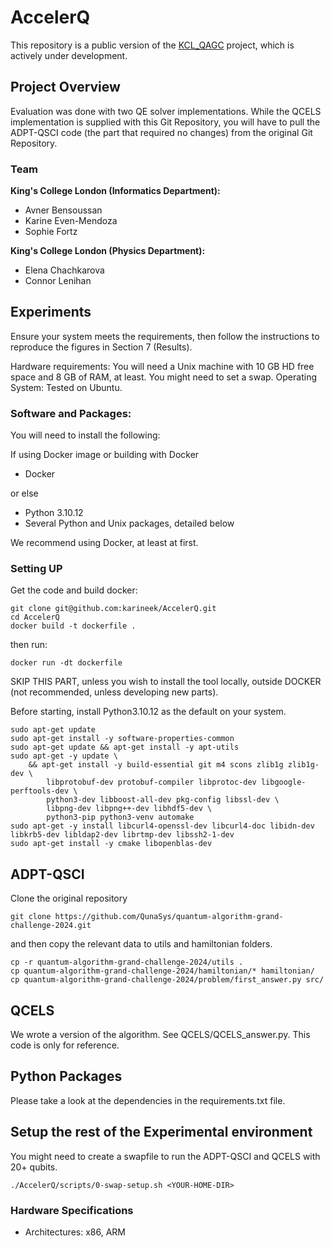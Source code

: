 # AccelerQ

This repository is a public version of the [KCL_QAGC](https://github.com/Connorpl/KCL_QAGC) project, which is actively under development.

## Project Overview

Evaluation was done with two QE solver implementations. While the QCELS implementation is supplied with this Git Repository, you will have to pull the ADPT-QSCI code (the part that required no changes) from the original Git Repository.

### Team

**King's College London (Informatics Department):**

- Avner Bensoussan
- Karine Even-Mendoza
- Sophie Fortz

**King's College London (Physics Department):**

- Elena Chachkarova
- Connor Lenihan

## Experiments

Ensure your system meets the requirements, then follow the instructions to reproduce the figures in Section 7 (Results).

Hardware requirements: You will need a Unix machine with 10 GB HD free space and 8 GB of RAM, at least. You might need to set a swap. Operating System: Tested on Ubuntu.

### Software and Packages:

You will need to install the following:

If using Docker image or building with Docker
- Docker

or else
- Python 3.10.12
- Several Python and Unix packages, detailed below

We recommend using Docker, at least at first.

### Setting UP

Get the code and build docker:
```
git clone git@github.com:karineek/AccelerQ.git
cd AccelerQ
docker build -t dockerfile .
```
then run:
```
docker run -dt dockerfile
```

SKIP THIS PART, unless you wish to install the tool locally, outside DOCKER (not recommended, unless developing new parts).

Before starting, install Python3.10.12 as the default on your system.
```
sudo apt-get update
sudo apt-get install -y software-properties-common
sudo apt-get update && apt-get install -y apt-utils
sudo apt-get -y update \
    && apt-get install -y build-essential git m4 scons zlib1g zlib1g-dev \
        libprotobuf-dev protobuf-compiler libprotoc-dev libgoogle-perftools-dev \
        python3-dev libboost-all-dev pkg-config libssl-dev \
        libpng-dev libpng++-dev libhdf5-dev \
        python3-pip python3-venv automake
sudo apt-get -y install libcurl4-openssl-dev libcurl4-doc libidn-dev libkrb5-dev libldap2-dev librtmp-dev libssh2-1-dev
sudo apt-get install -y cmake libopenblas-dev
```

## ADPT-QSCI

Clone the original repository
```
git clone https://github.com/QunaSys/quantum-algorithm-grand-challenge-2024.git
```
and then copy the relevant data to utils and hamiltonian folders.

```
cp -r quantum-algorithm-grand-challenge-2024/utils .
cp quantum-algorithm-grand-challenge-2024/hamiltonian/* hamiltonian/
cp quantum-algorithm-grand-challenge-2024/problem/first_answer.py src/
```

## QCELS

We wrote a version of the algorithm. See QCELS/QCELS_answer.py. This code is only for reference.

## Python Packages

Please take a look at the dependencies in the requirements.txt file.

## Setup the rest of the Experimental environment

You might need to create a swapfile to run the ADPT-QSCI and QCELS with 20+ qubits.
```
./AccelerQ/scripts/0-swap-setup.sh <YOUR-HOME-DIR>
```

### Hardware Specifications

- Architectures: x86, ARM
